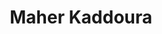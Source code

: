 ---
SICRIS: 15295
draft: false
fixName: maher_kaddoura
location: R3.40 - Finančno računovodska služba
mailInfo: maher.kaddoura@fri.uni-lj.si
officeHours: null
profName: Maher Kaddoura
profTitle: Financial and Accounting Department
telephoneInfo: null
title: Maher Kaddoura
---